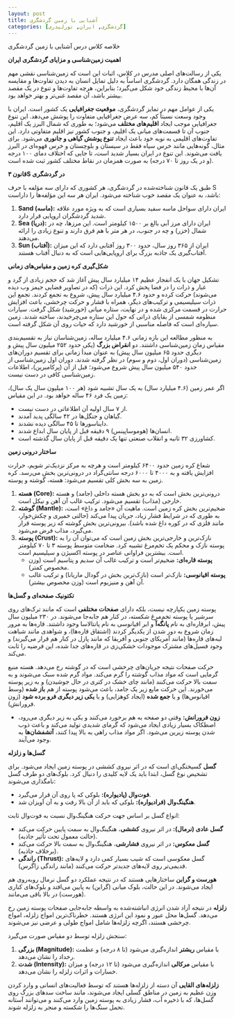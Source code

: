 ```yaml
---
layout: post
title: آشنایی با زمین گردشگری
categories: [گردشگری, ایران, تورلیدری]
---
```


خلاصه کلاس درس آشنایی با زمین گردشگری

**اهمیت زمین‌شناسی و مزایای گردشگری ایران**

یکی از رسالت‌های اصلی مدرس در کلاس، اثبات این است که زمین‌شناسی نقشی مهم در زندگی همگان دارد. گردشگری اساساً به دلیل تمایل انسان به دیدن تفاوت‌ها و مقایسه آن‌ها با محیط زندگی خود شکل می‌گیرد؛ بنابراین، هرچه تفاوت‌ها و تنوع در یک مقصد بیشتر باشد، آن مقصد غنی‌تر و بهتر خواهد بود.

یکی از عوامل مهم در تمایز گردشگری، **موقعیت جغرافیایی** یک کشور است. ایران با وجود وسعت نسبتاً کم، سه عرض جغرافیایی متفاوت را پوشش می‌دهد. این تنوع جغرافیایی موجب ایجاد **اقلیم‌های مختلف** می‌شود؛ به طوری که شمال البرز یک اقلیم، جنوب آن تا قسمت‌های میانی یک اقلیم، و جنوب کشور نیز اقلیم متفاوتی دارد. این تفاوت‌های اقلیمی به نوبه خود باعث ایجاد **تنوع پوشش گیاهی و جانوری** می‌شود. برای مثال، گونه‌هایی مانند خرس سیاه فقط در سیستان و بلوچستان و خرس قهوه‌ای در البرز یافت می‌شوند. این تنوع در ایران بسیار شدید است، تا جایی که اختلاف دمای ۱۰۰ درجه (و در یک روز تا ۷۰ درجه) به صورت همزمان در نقاط مختلف کشور ثبت شده است.

**قانون ۳S در گردشگری**

طبق یک قانون شناخته‌شده در گردشگری، هر کشوری که دارای سه مؤلفه با حرف S باشد، به عنوان یک مقصد خوب شناخته می‌شود. ایران هر سه این مؤلفه‌ها را داراست:
1.  **Sand (ماسه):** ایران دارای سواحل ماسه سفید بسیاری است که به ویژه مورد علاقه شدید گردشگران اروپایی قرار دارد.
2.  **Sea (دریا):** ایران دارای مرز آبی بالغ بر ۱۵۰۰ کیلومتر است. این مرزها، چه در شمال (خزر) و چه در جنوب، در هر متر با هم فرق دارند و تنوع زیادی را ارائه می‌دهند.
3.  **Sun (آفتاب):** ایران از ۳۶۵ روز سال، حدود ۳۰۰ روز آفتابی دارد که این میزان آفتاب‌گیری یک جاذبه بزرگ برای اروپایی‌هایی است که به دنبال آفتاب هستند.

**شکل‌گیری کره زمین و مقیاس‌های زمانی**

تشکیل جهان با یک انفجار عظیم ۱۴ میلیارد سال پیش آغاز شد که حجم زیادی از گرد و غبار و ذرات را در فضا پخش کرد. این ذرات (که در تصاویر فضایی جیمز وب دیده می‌شوند) حرکت کرده و حدود ۴.۶ میلیارد سال پیش، شروع به تجمع کردند. تجمع این ذرات سیلیسیمی و ترکیب‌های دیگر، همراه با فشار و حرکت چرخشی، باعث افزایش حرارت در قسمت مرکزی شده و در نهایت، ستاره میانی (خورشید) شکل گرفت. سیارات منظومه شمسی از بقایای ذراتی که حول این ستاره می‌چرخیدند، ساخته شدند. زمین سیاره‌ای است که فاصله مناسبی از خورشید دارد که حیات روی آن شکل گرفته است.

به منظور مطالعه این بازه زمانی ۴.۶ میلیارد ساله، زمین‌شناسان نیاز به تقسیم‌بندی مقیاس زمان زمین‌شناسی داشتند. دو **انقراض بزرگ** (یکی حدود ۲۵۲ میلیون سال پیش و دیگری حدود ۶۵ میلیون سال پیش) به عنوان مبدأ زمانی برای تقسیم دوران‌های زمین‌شناسی (دوران اول، دوم و سوم) در نظر گرفته شدند. دوران اول زمین‌شناسی از حدود ۵۴۰ میلیون سال پیش شروع می‌شود؛ قبل از آن (پرکامبرین)، اطلاعات زمین‌شناسی کافی در دست نیست.

اگر عمر زمین (۴.۶ میلیارد سال) به یک سال تشبیه شود (هر ۱۰۰ میلیون سال یک سال)، زمین یک فرد ۴۶ ساله خواهد بود. در این مقیاس:
*   از ۷ سال اولیه آن اطلاعاتی در دست نیست.
*   گیاهان و جنگل‌ها در ۴۲ سالگی پدید آمدند.
*   دایناسورها تا ۴۵ سالگی دیده نشدند.
*   انسان‌ها (هوموساپینس) ۹ دقیقه قبل از پایان سال ابداع شدند.
*   کشاورزی ۳۲ ثانیه و انقلاب صنعتی تنها یک دقیقه قبل از پایان سال گذشته است.

**ساختار درونی زمین**

شعاع کره زمین حدود ۶۴۰۰ کیلومتر است و هرچه به مرکز نزدیک‌تر شویم، حرارت افزایش یافته و به ۴۰۰۰ تا ۶۰۰۰ درجه سانتی‌گراد در درونی‌ترین بخش می‌رسد. کره زمین به سه بخش کلی تقسیم می‌شود: هسته، گوشته و پوسته.

1.  **هسته (Core):** درونی‌ترین بخش است که به دو بخش هسته داخلی (جامد) و هسته خارجی (مذاب) تقسیم می‌شود. ترکیب غالب آن آهن و نیکل است.
2.  **گوشته (Mantle):** ضخیم‌ترین بخش کره زمین است. ماهیت آن «جامد و داغ» است، به طوری که در شرایط فشار زیاد، جریان پیدا می‌کند (حالتی خمیری و چکش‌خوار، مانند فلزی که در کوره داغ شده باشد). بیرونی‌ترین بخش گوشته که زیر پوسته قرار می‌گیرد، مذاب فرض می‌شود.
3.  **پوسته (Crust):** نازک‌ترین و خارجی‌ترین بخش زمین است که می‌توان آن را به پوسته نازک و محکم یک تخم‌مرغ تشبیه کرد. ضخامت متوسط پوسته ۳ تا ۷۰ کیلومتر است. بیشترین فراوانی عناصر در پوسته اکسیژن و سیلیسیم است.
    *   **پوسته قاره‌ای:** ضخیم‌تر است و ترکیب غالب آن سدیم و پتاسیم است (وزن مخصوص کمتر).
    *   **پوسته اقیانوسی:** نازک‌تر است (نازک‌ترین بخش در گودال ماریانا) و ترکیب غالب آن آهن و منیزیوم است (وزن مخصوص بیشتر).

**تکتونیک صفحه‌ای و گسل‌ها**

پوسته زمین یکپارچه نیست، بلکه دارای **صفحات مختلفی** است که مانند ترک‌های روی سرشیر یا پوسته تخم‌مرغ شکسته، در کنار هم جابه‌جا می‌شوند. در ۲۳۰ میلیون سال پیش، ابرقاره‌ای به نام **پانگه‌آ** و ابر اقیانوسی به نام پانتالاسا وجود داشتند. قاره‌ها به مرور زمان شروع به دور شدن از یکدیگر کردند (اشتقاق قاره‌ها)، و شواهدی مانند شباهت لبه‌های قاره‌ها (مانند آمریکای جنوبی و آفریقا که مانند پازل در کنار هم قرار می‌گیرند) و وجود فسیل‌های مشترک موجودات خشکی‌زی در قاره‌های جدا شده، این فرضیه را ثابت می‌کند.

حرکت صفحات نتیجه جریان‌های چرخشی است که در گوشته رخ می‌دهد. هسته منبع گرمایی است که مواد مذاب گوشته را گرم می‌کند. مواد گرم شده سبک می‌شوند و به سمت بالا حرکت می‌کنند (مانند چای خشک در کتری در حال جوشیدن) و به زیر پوسته می‌خورند. این حرکت مایع زیر یک جامد، باعث می‌شود پوسته از هم **باز شده** (وسط اقیانوس‌ها) و یا **جمع شده** (ایجاد کوهزایی) و یا **یکی زیر دیگری فرو برده شود** (زون فرورانش).

*   **زون فرورانش:** وقتی دو صفحه به هم برخورد می‌کنند و یکی به زیر دیگری می‌رود، اصطکاک بسیار زیادی ایجاد می‌شود که گرمای شدیدی تولید می‌کند و باعث ذوب شدن پوسته زیرین می‌شود. اگر مواد مذاب راهی به بالا پیدا کنند، **آتشفشان‌ها** به وجود می‌آیند.

**گسل‌ها و زلزله**

**گسل** گسیختگی‌ای است که در اثر نیروی کششی در پوسته زمین ایجاد می‌شود. برای تشخیص نوع گسل، ابتدا باید یک لایه کلیدی را دنبال کرد. بلوک‌های دو طرف گسل نامگذاری می‌شوند:
*   **فوت‌وال (پادیواره):** بلوکی که پا روی آن قرار می‌گیرد.
*   **هنگینگ‌وال (فرادیواره):** بلوکی که باید از آن بالا رفت و به آن آویزان شد.

انواع گسل بر اساس جهت حرکت هنگینگ‌وال نسبت به فوت‌وال ثابت:
*   **گسل عادی (نرمال):** در اثر نیروی **کششی**، هنگینگ‌وال به سمت پایین حرکت می‌کند (حالت معمول تحت تأثیر جاذبه).
*   **گسل معکوس:** در اثر نیروی **فشارشی**، هنگینگ‌وال به سمت بالا حرکت می‌کند (برخلاف جاذبه).
*   **راندگی (Thrust):** گسل معکوسی است که شیب بسیار کمی دارد و لایه‌های قدیمی‌تر روی لایه‌های جدیدتر حرکت می‌کنند (مانند راندگی زاگرس).

**هورست و گرابن** ساختارهایی هستند که در نتیجه عملکرد دو گسل نرمال روبه‌روی هم ایجاد می‌شوند. در این حالت، بلوک میانی (گرابن) به پایین می‌افتد و بلوک‌های کناری (هورست) در بالا باقی می‌مانند.

**زلزله** در نتیجه آزاد شدن انرژی انباشته‌شده به واسطه جابه‌جایی صفحات پوسته زمین رخ می‌دهد. گسل‌ها محل عبور و نمود این انرژی هستند. خطرناک‌ترین امواج زلزله، امواج چرخشی هستند، اگرچه زلزله‌ها شامل امواج طولی و عرضی نیز می‌شوند.

سنجش زلزله توسط دو مقیاس صورت می‌گیرد:
1.  **بزرگی (Magnitude):** با مقیاس **ریشتر** اندازه‌گیری می‌شود (تا ۸ درجه) و عظمت رخداد را نشان می‌دهد.
2.  **شدت (Intensity):** با مقیاس **مرکالی** اندازه‌گیری می‌شود (تا ۱۲ درجه) و میزان خسارات و اثرات زلزله را نشان می‌دهد.

**زلزله‌های القایی** آن دسته از زلزله‌ها هستند که توسط فعالیت‌های انسانی و وارد کردن وزن عظیم به زمین در مناطق گسلی ایجاد می‌شوند، مانند ساخت سدهای بزرگ روی گسل‌ها، که با ذخیره آب، فشار زیادی به پوسته زمین وارد می‌کنند و می‌توانند آستانه تحمل سنگ‌ها را شکسته و منجر به زلزله شوند.